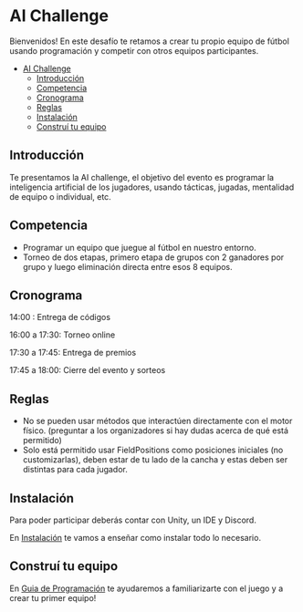 # AI Challenge
 
Bienvenidos! En este desafío te retamos a crear tu propio equipo de fútbol usando programación y competir con otros equipos participantes.
 
- [AI Challenge](#ai-challenge)
  - [Introducción](#introducción)
  - [Competencia](#competencia)
  - [Cronograma](#cronograma)
  - [Reglas](#reglas)
  - [Instalación](#instalación)
  - [Construí tu equipo](#construí-tu-equipo)

## Introducción
Te presentamos la AI challenge, el objetivo del evento es programar la inteligencia artificial de los jugadores, usando tácticas, jugadas, mentalidad de equipo o individual, etc.

## Competencia
- Programar un equipo que juegue al fútbol en nuestro entorno.
- Torneo de dos etapas, primero etapa de grupos con 2 ganadores por grupo y luego eliminación directa entre esos 8 equipos.

## Cronograma 
14:00 : Entrega de códigos

16:00 a 17:30: Torneo online

17:30 a 17:45: Entrega de premios 

17:45 a 18:00: Cierre del evento y sorteos

## Reglas

- No se pueden usar métodos que interactúen directamente con el motor físico. (preguntar a los organizadores si hay dudas acerca de qué está permitido)
- Solo está permitido usar FieldPositions como posiciones iniciales (no customizarlas), deben estar de tu lado de la cancha y estas deben ser distintas para cada jugador.

## Instalación
Para poder participar deberás contar con Unity, un IDE y Discord.

En [Instalación](INSTALACION.md) te vamos a enseñar como instalar todo lo necesario.

## Construí tu equipo
En [Guia de Programación](GUIA.md) te ayudaremos a familiarizarte con el juego y a crear tu primer equipo!
